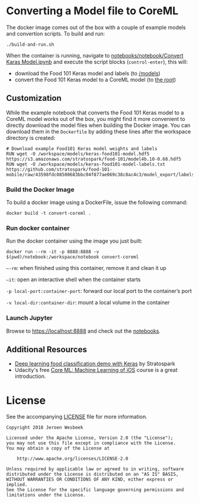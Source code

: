 # Converting a Model file to CoreML

The docker image comes out of the box with a couple of example models and convertion scripts. To build and run:

```
./build-and-run.sh
```

When the container is running, navigate to [notebooks/notebook/Convert Karas Model.ipynb](http://0.0.0.0:8888/notebooks/notebook/Convert%20Food%20101%20Karas%20Model.ipynb) and execute the script blocks (`control-enter`), this will:

- download the Food 101 Keras model and labels (to [/models](http://0.0.0.0:8888/tree/models))
- convert the Food 101 Keras model to a CoreML model (to [the root](http://0.0.0.0:8888/tree))


## Customization

While the example notebook that converts the Food 101 Keras model to a CoreML model works out of the box, you might find it more convenient to directly download the model files when building the Docker image. You can download them in the `Dockerfile` by adding these lines after the workspace directory is created:

```
# Download example Food101 Keras model weights and labels
RUN wget -O /workspace/models/keras-food101-model.hdf5 https://s3.amazonaws.com/stratospark/food-101/model4b.10-0.68.hdf5
RUN wget -O /workspace/models/keras-food101-model-labels.txt https://github.com/stratospark/food-101-mobile/raw/43598fdc08500683bbc04f877ae069c38c8ac4c3/model_export/labels.txt
``` 

### Build the Docker Image
To build a docker image using a DockerFile, issue the following command:

```
docker build -t convert-coreml .
```

### Run docker container

Run the docker container using the image you just built: 

```
docker run --rm -it -p 8888:8888 -v $(pwd)/notebook:/workspace/notebook convert-coreml
```

`—-rm`: when finished using this container, remove it and clean it up

`—it`: open an interactive shell when the container starts

`-p local-port:container-port`: forward our local port to the container’s port 

`-v local-dir:container-dir`: mount a local volume in the container

### Launch Jupyter

Browse to [https://localhost:8888](https://localhost:8888) and check out the [notebooks](http://0.0.0.0:8888/tree/notebook).

## Additional Resources

- [Deep learning food classification demo with Keras](http://blog.stratospark.com/deep-learning-applied-food-classification-deep-learning-keras.html) by Stratospark
- Udacity's free [Core ML: Machine Learning of iOS](https://www.udacity.com/course/core-ml--ud1038) course is a great introduction.

# License

See the accompanying [LICENSE](LICENSE) file for more information.

```
Copyright 2018 Jeroen Wesbeek

Licensed under the Apache License, Version 2.0 (the "License");
you may not use this file except in compliance with the License.
You may obtain a copy of the License at

    http://www.apache.org/licenses/LICENSE-2.0

Unless required by applicable law or agreed to in writing, software
distributed under the License is distributed on an "AS IS" BASIS,
WITHOUT WARRANTIES OR CONDITIONS OF ANY KIND, either express or implied.
See the License for the specific language governing permissions and
limitations under the License.
```